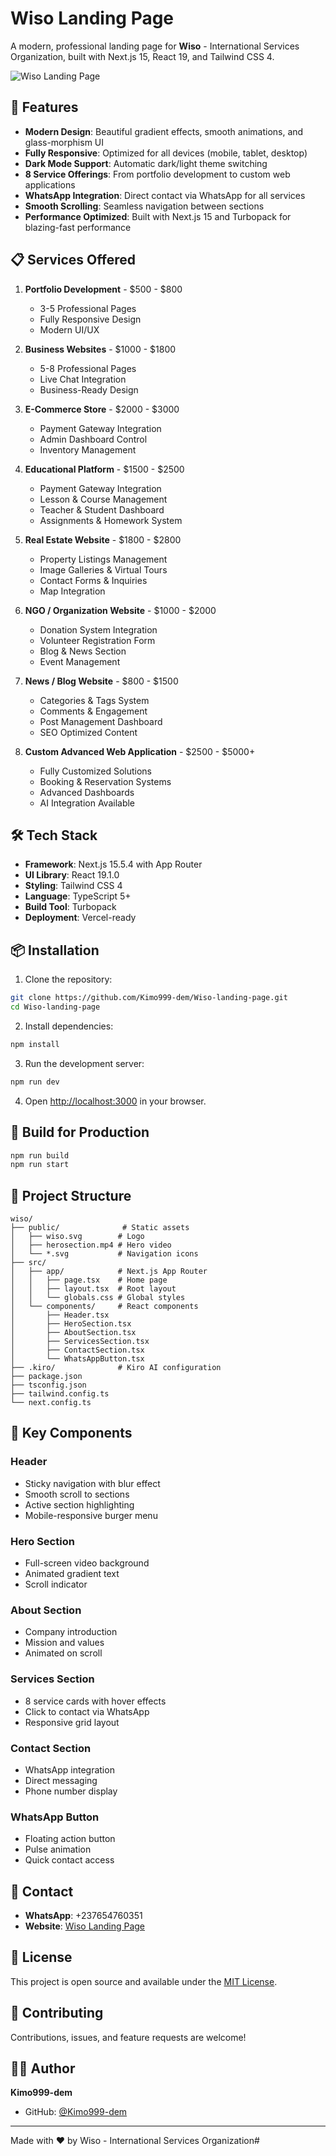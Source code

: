 # Wiso Landing Page

A modern, professional landing page for **Wiso** - International Services Organization, built with Next.js 15, React 19, and Tailwind CSS 4.

![Wiso Landing Page](public/wiso.svg)

## 🚀 Features

- **Modern Design**: Beautiful gradient effects, smooth animations, and glass-morphism UI
- **Fully Responsive**: Optimized for all devices (mobile, tablet, desktop)
- **Dark Mode Support**: Automatic dark/light theme switching
- **8 Service Offerings**: From portfolio development to custom web applications
- **WhatsApp Integration**: Direct contact via WhatsApp for all services
- **Smooth Scrolling**: Seamless navigation between sections
- **Performance Optimized**: Built with Next.js 15 and Turbopack for blazing-fast performance

## 📋 Services Offered

1. **Portfolio Development** - $500 - $800
   - 3-5 Professional Pages
   - Fully Responsive Design
   - Modern UI/UX

2. **Business Websites** - $1000 - $1800
   - 5-8 Professional Pages
   - Live Chat Integration
   - Business-Ready Design

3. **E-Commerce Store** - $2000 - $3000
   - Payment Gateway Integration
   - Admin Dashboard Control
   - Inventory Management

4. **Educational Platform** - $1500 - $2500
   - Payment Gateway Integration
   - Lesson & Course Management
   - Teacher & Student Dashboard
   - Assignments & Homework System

5. **Real Estate Website** - $1800 - $2800
   - Property Listings Management
   - Image Galleries & Virtual Tours
   - Contact Forms & Inquiries
   - Map Integration

6. **NGO / Organization Website** - $1000 - $2000
   - Donation System Integration
   - Volunteer Registration Form
   - Blog & News Section
   - Event Management

7. **News / Blog Website** - $800 - $1500
   - Categories & Tags System
   - Comments & Engagement
   - Post Management Dashboard
   - SEO Optimized Content

8. **Custom Advanced Web Application** - $2500 - $5000+
   - Fully Customized Solutions
   - Booking & Reservation Systems
   - Advanced Dashboards
   - AI Integration Available

## 🛠️ Tech Stack

- **Framework**: Next.js 15.5.4 with App Router
- **UI Library**: React 19.1.0
- **Styling**: Tailwind CSS 4
- **Language**: TypeScript 5+
- **Build Tool**: Turbopack
- **Deployment**: Vercel-ready

## 📦 Installation

1. Clone the repository:
```bash
git clone https://github.com/Kimo999-dem/Wiso-landing-page.git
cd Wiso-landing-page
```

2. Install dependencies:
```bash
npm install
```

3. Run the development server:
```bash
npm run dev
```

4. Open [http://localhost:3000](http://localhost:3000) in your browser.

## 🚀 Build for Production

```bash
npm run build
npm run start
```

## 📁 Project Structure

```
wiso/
├── public/              # Static assets
│   ├── wiso.svg        # Logo
│   ├── herosection.mp4 # Hero video
│   └── *.svg           # Navigation icons
├── src/
│   ├── app/            # Next.js App Router
│   │   ├── page.tsx    # Home page
│   │   ├── layout.tsx  # Root layout
│   │   └── globals.css # Global styles
│   └── components/     # React components
│       ├── Header.tsx
│       ├── HeroSection.tsx
│       ├── AboutSection.tsx
│       ├── ServicesSection.tsx
│       ├── ContactSection.tsx
│       └── WhatsAppButton.tsx
├── .kiro/              # Kiro AI configuration
├── package.json
├── tsconfig.json
├── tailwind.config.ts
└── next.config.ts
```

## 🎨 Key Components

### Header
- Sticky navigation with blur effect
- Smooth scroll to sections
- Active section highlighting
- Mobile-responsive burger menu

### Hero Section
- Full-screen video background
- Animated gradient text
- Scroll indicator

### About Section
- Company introduction
- Mission and values
- Animated on scroll

### Services Section
- 8 service cards with hover effects
- Click to contact via WhatsApp
- Responsive grid layout

### Contact Section
- WhatsApp integration
- Direct messaging
- Phone number display

### WhatsApp Button
- Floating action button
- Pulse animation
- Quick contact access

## 📱 Contact

- **WhatsApp**: +237654760351
- **Website**: [Wiso Landing Page](https://github.com/Kimo999-dem/Wiso-landing-page)

## 📄 License

This project is open source and available under the [MIT License](LICENSE).

## 🤝 Contributing

Contributions, issues, and feature requests are welcome!

## 👨‍💻 Author

**Kimo999-dem**
- GitHub: [@Kimo999-dem](https://github.com/Kimo999-dem)

---

Made with ❤️ by Wiso - International Services Organization#